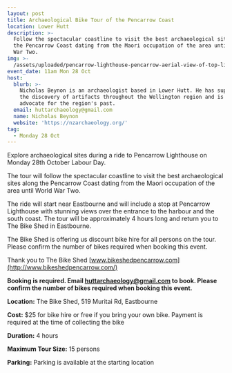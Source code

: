 ```yaml
---
layout: post
title: Archaeological Bike Tour of the Pencarrow Coast
location: Lower Hutt
description: >-
  Follow the spectacular coastline to visit the best archaeological sites along
  the Pencarrow Coast dating from the Maori occupation of the area until World
  War Two. 
img: >-
  /assets/uploaded/pencarrow-lighthouse-pencarrow-aerial-view-of-top-lighthouse-custom.jpg
event_date: 11am Mon 28 Oct
host:
  blurb: >-
    Nicholas Beynon is an archaeologist based in Lower Hutt. He has supported in
    the discovery of artifacts throughout the Wellington region and is an
    advocate for the region's past. 
  email: huttarchaeology@gmail.com
  name: Nicholas Beynon
  website: 'https://nzarchaeology.org/'
tag:
  - Monday 28 Oct
---
```

Explore archaeological sites during a ride to Pencarrow Lighthouse on Monday 28th October Labour Day.

The tour will follow the spectacular coastline to visit the best archaeological sites along the Pencarrow Coast dating from the Maori occupation of the area until World War Two. 

The ride will start near Eastbourne and will include a stop at Pencarrow Lighthouse with stunning views over the entrance to the harbour and the south coast. The tour will be approximately 4 hours long and return you to The Bike Shed in Eastbourne. 

The Bike Shed is offering us discount bike hire for all persons on the tour. Please confirm the number of bikes required when booking this event. 

Thank you to The Bike Shed [www.bikeshedpencarrow.com](http://www.bikeshedpencarrow.com/)

**Booking is required. Email huttarchaeology@gmail.com to book. Please confirm the number of bikes required when booking this event.**

**Location:** The Bike Shed, 519 Muritai Rd, Eastbourne

**Cost:** $25 for bike hire or free if you bring your own bike. Payment is required at the time of collecting the bike

**Duration:** 4 hours

**Maximum Tour Size:** 15 persons

**Parking:** Parking is available at the starting location
